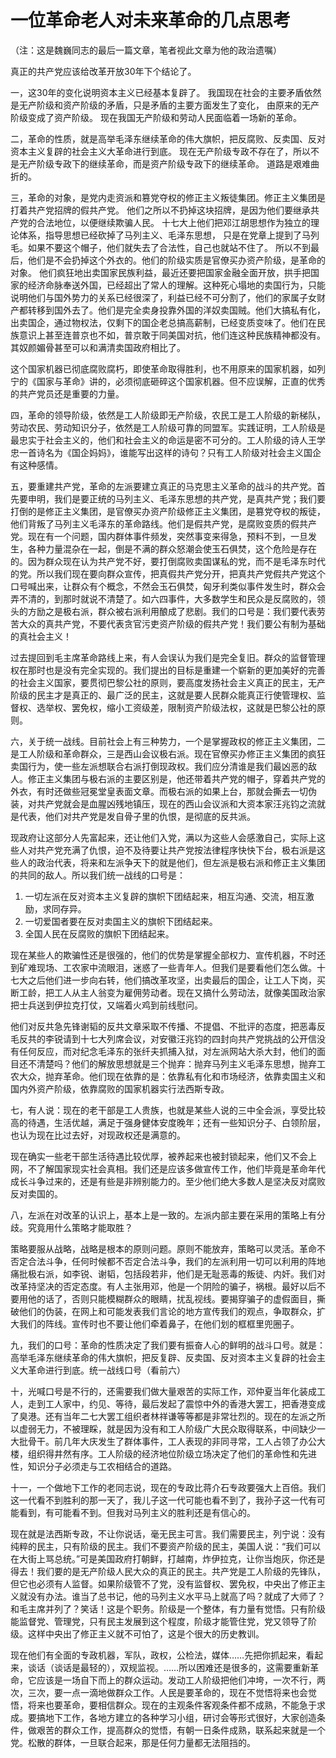 # 一位革命老人对未来革命的几点思考

（注：这是魏巍同志的最后一篇文章，笔者视此文章为他的政治遗嘱）

真正的共产党应该给改革开放30年下个结论了。

一，这30年的变化说明资本主义已经基本复辟了。
我国现在社会的主要矛盾依然是无产阶级和资产阶级的矛盾，只是矛盾的主要方面发生了变化，
由原来的无产阶级变成了资产阶级。
现在我国无产阶级和劳动人民面临着一场新的革命。

二，革命的性质，就是高举毛泽东继续革命的伟大旗帜，把反腐败、反卖国、反对资本主义复辟的社会主义大革命进行到底。
现在无产阶级专政不存在了，所以不是无产阶级专政下的继续革命，而是资产阶级专政下的继续革命。
道路是艰难曲折的。

三，革命的对象，是党内走资派和篡党夺权的修正主义叛徒集团。修正主义集团是打着共产党招牌的假共产党。
他们之所以不扔掉这块招牌，是因为他们要继承共产党的合法地位，以便继续欺骗人民。
十七大上他们把邓江胡思想作为独立的理论体系，指导思想已经砍掉了马列主义、毛泽东思想，
只是在党章上提到了马列毛。如果不要这个帽子，他们就失去了合法性，自己也就站不住了。
所以不到最后，他们是不会扔掉这个外衣的。他们的阶级实质是官僚买办资产阶级，是革命的对象。
他们疯狂地出卖国家民族利益，最近还要把国家金融全面开放，拱手把国家的经济命脉奉送外国，已经超出了常人的理解。这种死心塌地的卖国行为，只能说明他们与国外势力的关系已经很深了，利益已经不可分割了，他们的家属子女财产都转移到国外去了。他们是完全卖身投靠外国的洋奴卖国贼。他们大搞私有化，出卖国企，通过物权法，仅剩下的国企老总搞高薪制，已经变质变味了。他们在民族意识上甚至连普京也不如，普京敢于同美国对抗，他们连这种民族精神都没有。其奴颜媚骨甚至可以和满清卖国政府相比了。

这个国家机器已彻底腐败腐朽，即使革命取得胜利，也不用原来的国家机器，如列宁的《国家与革命》讲的，必须彻底砸碎这个国家机器。但不应误解，正直的优秀的共产党员还是重要的力量。

四，革命的领导阶级，依然是工人阶级即无产阶级，农民工是工人阶级的新梯队，劳动农民、劳动知识分子，依然是工人阶级可靠的同盟军。实践证明，工人阶级是最忠实于社会主义的，他们和社会主义的命运是密不可分的。工人阶级的诗人王学忠一首诗名为《国企妈妈》，谁能写出这样的诗句？只有工人阶级对社会主义国企有这种感情。

五，要重建共产党，革命的左派要建立真正的马克思主义革命的战斗的共产党。首先要申明，我们是要正统的马列主义、毛泽东思想的共产党，是真共产党；我们要打倒的是修正主义集团，是官僚买办资产阶级修正主义集团，是篡党夺权的叛徒，他们背叛了马列主义毛泽东的革命路线。他们是假共产党，是腐败变质的假共产党。现在有一个问题，国内群体事件频发，突然事变来得急，预料不到，一旦发生，各种力量混杂在一起，倒是不满的群众怒潮会使玉石俱焚，这个危险是存在的。因为群众现在认为共产党不好，要打倒腐败卖国谋私的党，而不是毛泽东时代的党。所以我们现在要向群众宣传，把真假共产党分开，把真共产党假共产党这个口号喊出来，让群众有个概念，不然会玉石俱焚，匈牙利类似事件发生时，群众会弄不清的，到那时就说不清楚了。如六四事件，大多数学生和民众是反腐败的，领头的方励之是极右派，群众被右派利用酿成了悲剧。我们的口号是：我们要代表劳苦大众的真共产党，不要代表贪官污吏资产阶级的假共产党！我们要公有制为基础的真社会主义！

过去提回到毛主席革命路线上来，有人会误认为我们是完全复旧。群众的监督管理权在那时也是没有完全实现的。我们提出的目标是重建一个崭新的更加美好的完善的社会主义国家，要贯彻巴黎公社的原则，要高度发扬社会主义真正的民主，无产阶级的民主才是真正的、最广泛的民主，这就是要人民群众能真正行使管理权、监督权、选举权、罢免权，缩小工资级差，限制资产阶级法权，这就是巴黎公社的原则。

六，关于统一战线。目前社会上有三种势力，一个是掌握政权的修正主义集团，二是工人阶级和革命群众，三是西山会议极右派。现在官僚买办修正主义集团的疯狂卖国行为，使一些左派想联合右派打倒现政权。我们应分清谁是我们最凶恶的敌人。修正主义集团与极右派的主要区别是，他还带着共产党的帽子，穿着共产党的外衣，有时还做些冠冕堂皇表面文章。而极右派的如果上台，那就会撕去一切伪装，对共产党就会是血腥凶残地镇压，现在的西山会议派和大资本家汪兆钧之流就是代表，他们对共产党是发自骨子里的仇恨，是彻底的反共派。

现政府让这部分人先富起来，还让他们入党，满以为这些人会感激自己，实际上这些人对共产党充满了仇恨，迫不及待要让共产党按法律程序快快下台，极右派是这些人的政治代表，将来和左派争天下的就是他们，但左派是极右派和修正主义集团的共同的敌人。所以我们统一战线的口号是：

1. 一切左派在反对资本主义复辟的旗帜下团结起来，相互沟通、交流，相互激励，求同存异。
2. 一切爱国者要在反对卖国主义的旗帜下团结起来。
3. 全国人民在反腐败的旗帜下团结起来。

现在某些人的欺骗性还是很强的，他们的优势是掌握全部权力、宣传机器，不时还到矿难现场、工农家中流眼泪，迷惑了一些青年人。但我们是要看他们怎么做。十七大之后他们进一步向右转，他们搞改革攻坚，出卖最后的国企，让工人下岗，买断工龄，把工人从主人翁变为雇佣劳动者。现在又搞什么劳动法，就像美国政治家把士兵送到伊拉克打仗，又端着火鸡到前线慰问。

他们对反共急先锋谢韬的反共文章采取不传播、不提倡、不批评的态度，把恶毒反毛反共的李锐请到十七大列席会议，对安徽汪兆钧的四封向共产党挑战的公开信没有任何反应，而对纪念毛泽东的张纤夫抓捕入狱，对左派网站大杀大封，他们的面目还不清楚吗？他们的解放思想就是三个抛弃：抛弃马列主义毛泽东思想，抛弃工农大众，抛弃革命。他们现在依靠的是：依靠私有化和市场经济，依靠卖国主义和国内外资产阶级，依靠腐败的国家机器实行法西斯专政。

七，有人说：现在的老干部是工人贵族，也就是某些人说的三中全会派，享受比较高的待遇，生活优越，满足于强身健体安度晚年；还有一些知识分子、白领阶层，也认为现在比过去好，对现政权还是满意的。

现在确实一些老干部生活待遇比较优厚，被养起来也被封锁起来，他们又不会上网，不了解国家现实社会真相。我们还是应该多做宣传工作，他们毕竟是革命年代成长斗争过来的，还是有些是非辨别能力的。至少他们绝大多数人是坚决反对腐败反对卖国的。

八，左派在对改革的认识上，基本上是一致的。左派内部主要在采用的策略上有分歧。究竟用什么策略才能取胜？

策略要服从战略，战略是根本的原则问题。原则不能放弃，策略可以灵活。革命不否定合法斗争，任何时候都不否定合法斗争，我们的左派利用一切可以利用的阵地痛批极右派，如李锐、谢韬，包括段若非，他们是无耻恶毒的叛徒、内奸。我们对改革持坚决的否定态度。有人主张用邓，他是一个阴险的骗子，祸根。最好以后不要用他的话了，否则只能模糊群众的眼睛，扰乱视线。要揭穿骗子的虚假面目，撕破他们的伪装，在网上和可能发表我们言论的地方宣传我们的观点，争取群众，扩大我们的阵线。宣传时也不要让他们牵着鼻子，在他们划的框框里兜圈子。

九，我们的口号：革命的性质决定了我们要有振奋人心的鲜明的战斗口号。就是：高举毛泽东继续革命的伟大旗帜，把反复辟、反卖国、反对资本主义复辟的社会主义大革命进行到底。统一战线口号（看前六）

十，光喊口号是不行的，还需要我们做大量艰苦的实际工作，邓仲夏当年化装成工人，走到工人家中，约见、等待，最后发起了震惊中外的香港大罢工，把香港变成了臭港。还有当年二七大罢工组织者林祥谦等等都是非常壮烈的。现在的左派之所以虚弱无力，不被理睬，就是因为没有和工人阶级广大民众取得联系，中间缺少一大批骨干。前几年大庆发生了群体事件，工人表现的非同寻常，工人占领了办公大楼，组织得井然有序。工人阶级的经济地位阶级立场决定了他们的革命性和先进性，知识分子必须走与工农相结合的道路。

十一，一个做地下工作的老同志说，现在的专政比蒋介石专政要强大上百倍。我们这一代看不到胜利的那一天了，我儿子这一代可能也看不到了，我孙子这一代有可能看到，有可能看不到。但我对马列主义的胜利还是有信心的。

现在就是法西斯专政，不让你说话，毫无民主可言。我们需要民主，列宁说：没有纯粹的民主，只有阶级的民主。我们不要资产阶级的民主，美国人说：“我们可以在大街上骂总统。”可是美国政府打朝鲜，打越南，炸伊拉克，让你当炮灰，你还是得去！我们要的是无产阶级人民大众的真正的民主。共产党是工人阶级的先锋队，但它也必须有人监督。如果阶级管不了党，没有监督权、罢免权，中央出了修正主义就没有办法。谁当了总书记，他的马列主义水平马上就高了吗？就成了大师了？和毛主席并列了？笑话！这是个职务。阶级是一个整体，有力量有觉悟。只有阶级能监督党、管理党，只有民主发展到这个程度，阶级才能管住党，党又领导了阶级。这样中央出了修正主义就不可怕了，这是个很大的历史教训。

现在他们有全面的专政机器，军队，政权，公检法，媒体……先把你抓起来，看起来，谈话（谈话是最轻的），双规监视。……所以困难还是很多的，这需要重新革命，它应该是一场自下而上的群众运动。发动工人阶级把他们冲垮，一次不行，两次，三次，要一点一滴地做群众工作。人民是要革命的，现在不觉悟将来也会觉悟，将来也要革命，要相信群众。现在的主观条件客观条件都不成熟，不能急于求成。要搞地下工作，各地方建立的各种学习小组，研讨会等形式很好，大家创造条件，做艰苦的群众工作，提高群众的觉悟，有朝一日条件成熟，联系起来就是一个党。松散的群体，一旦联合起来，那是任何力量都无法阻挡的。
